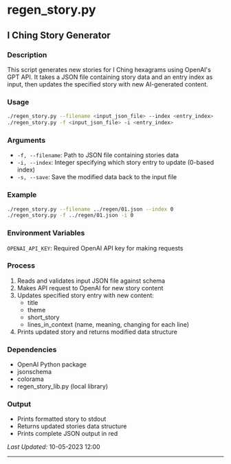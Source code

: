 # regen_story.py

## I Ching Story Generator

### Description
This script generates new stories for I Ching hexagrams using OpenAI's GPT API. It takes a JSON file containing story data and an entry index as input, then updates the specified story with new AI-generated content.

### Usage
```bash
./regen_story.py --filename <input_json_file> --index <entry_index>
./regen_story.py -f <input_json_file> -i <entry_index>
```

### Arguments
- `-f, --filename`: Path to JSON file containing stories data
- `-i, --index`: Integer specifying which story entry to update (0-based index)
- `-s, --save`: Save the modified data back to the input file

### Example
```bash
./regen_story.py --filename ../regen/01.json --index 0
./regen_story.py -f ../regen/01.json -i 0
```

### Environment Variables
`OPENAI_API_KEY`: Required OpenAI API key for making requests

### Process
1. Reads and validates input JSON file against schema
2. Makes API request to OpenAI for new story content
3. Updates specified story entry with new content:
   - title
   - theme
   - short_story
   - lines_in_context (name, meaning, changing for each line)
4. Prints updated story and returns modified data structure

### Dependencies
- OpenAI Python package
- jsonschema
- colorama
- regen_story_lib.py (local library)

### Output
- Prints formatted story to stdout
- Returns updated stories data structure
- Prints complete JSON output in red

*Last Updated:* 10-05-2023 12:00

---

